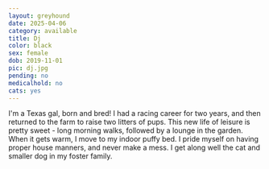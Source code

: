 ```yaml
---
layout: greyhound
date: 2025-04-06
category: available
title: Dj
color: black
sex: female
dob: 2019-11-01
pic: dj.jpg
pending: no
medicalhold: no
cats: yes
---
```

I'm a Texas gal, born and bred! I had a racing career for two years, and then returned to the farm to raise two litters of pups. This new life of leisure is pretty sweet - long morning walks, followed by a lounge in the garden. When it gets warm, I move to my indoor puffy bed. I pride myself on having proper house manners, and never make a mess. I get along well the cat and smaller dog in my foster family. 
